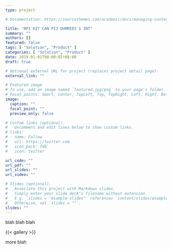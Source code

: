 ```yaml
---
type: project

# Documentation: https://sourcethemes.com/academic/docs/managing-content/

title: "RPI KIT CAN PI3 DUMMIES 1 INT"
summary: ""
authors: []
featured: false
tags: [ "Solution", "Product" ]
categories: [ "Solution", "Product" ]
date: 2019-01-01T00:00:01+08:00
draft: true

# Optional external URL for project (replaces project detail page).
external_link: ""

# Featured image
# To use, add an image named `featured.jpg/png` to your page's folder.
# Focal points: Smart, Center, TopLeft, Top, TopRight, Left, Right, BottomLeft, Bottom, BottomRight.
image:
  caption: ""
  focal_point: ""
  preview_only: false

# Custom links (optional).
#   Uncomment and edit lines below to show custom links.
# links:
# - name: Follow
#   url: https://twitter.com
#   icon_pack: fab
#   icon: twitter

url_code: ""
url_pdf: ""
url_slides: ""
url_video: ""

# Slides (optional).
#   Associate this project with Markdown slides.
#   Simply enter your slide deck's filename without extension.
#   E.g. `slides = "example-slides"` references `content/slides/example-slides.md`.
#   Otherwise, set `slides = ""`.
slides: ""
---
```

blah blah blah

{{< gallery >}}

more blah
